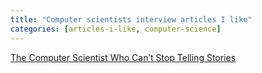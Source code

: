 ```yaml
---
title: "Computer scientists interview articles I like"
categories: [articles-i-like, computer-science]
---
```


[The Computer Scientist Who Can’t Stop Telling Stories]( https://www.quantamagazine.org/computer-scientist-donald-knuth-cant-stop-telling-stories-20200416/ )

